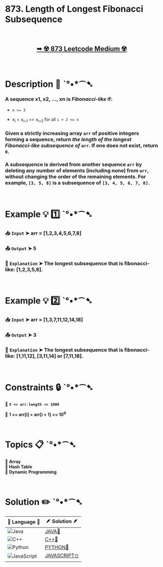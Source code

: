# 873. Length of Longest Fibonacci Subsequence

</br>

<h2 align="center"> 

<a href="https://leetcode.com/problems/length-of-longest-fibonacci-subsequence/description/?envType=daily-question&envId=2025-02-27"><strong>➥ ☢️ 873 Leetcode Medium ☢️ </strong></a>
</h2>

</br>

# Description 📜 ˋ°•*⁀➷

### A sequence x1, x2, ..., xn is *Fibonacci-like* if:

- `n >= 3`

- x<sub>i</sub> + x<sub>i+1</sub> == x<sub>i+2</sub> for all `i + 2 <= n`

### Given a strictly increasing array `arr` of positive integers forming a sequence, return *the length of the longest Fibonacci-like subsequence of* `arr`. If one does not exist, return `0`.

### A subsequence is derived from another sequence `arr` by deleting any number of elements (including none) from `arr`, without changing the order of the remaining elements. For example, `[3, 5, 8]` is a subsequence of `[3, 4, 5, 6, 7, 8]`.

</br>

# Example 💡 1️⃣ ˋ°•*⁀➷

  ### 📥 `Input`  ➤  arr = [1,2,3,4,5,6,7,8]

  ### 📤 `Output`  ➤ 5

  ### 🔦 `Explanation`  ➤ The longest subsequence that is fibonacci-like: [1,2,3,5,8].

</br>

# Example 💡 2️⃣ ˋ°•*⁀➷

  ### 📥 `Input` ➤ arr = [1,3,7,11,12,14,18]

  ### 📤 `Output`  ➤ 3

  ### 🔦 `Explanation` ➤ The longest subsequence that is fibonacci-like: [1,11,12], [3,11,14] or [7,11,18].

</br>

# Constraints 🔒 ˋ°•*⁀➷

🔹 **`3 <= arr.length <= 1000`** </br>

🔹 **1 <= arr[i] < arr[i + 1] <= 10<sup>9</sup>** </br>

</br>

# Topics 📋 ˋ°•*⁀➷

🔸 **Array**  </br>
🔸 **Hash Table**  </br>
🔸 **Dynamic Programming**  </br>

</br>

# Solution ✏️ ˋ°•*⁀➷

| 📒 Language 📒  | 🪶 Solution 🪶 |
| ------------- | ------------- |
|  ![Java](https://img.shields.io/badge/java-%23ED8B00.svg?style=for-the-badge&logo=openjdk&logoColor=white)  | [JAVA🍁](https://github.com/Prakhar-002/LEETCODE/blob/main/%F0%9F%8D%84%20Daily%20Challenge%202025%20%F0%9F%8D%B3/%F0%9F%94%AC%20Examine%20Thoroughly%20%F0%9F%A7%AC/02%20Feb%20%F0%9F%92%90/27%20-%2002%20-%202025%20---%20873.%20Length%20of%20Longest%20Fibonacci%20Subsequence%20%E2%98%83%EF%B8%8F%20%F0%9F%8D%81%20%F0%9F%8D%B0%20%F0%9F%8E%B2/%F0%9F%8D%81JAVA%20-%20873.%20Length%20of%20Longest%20Fibonacci%20Subsequence.java) |
|  ![C++](https://img.shields.io/badge/c++-%2300599C.svg?style=for-the-badge&logo=c%2B%2B&logoColor=white)  | [C++🎲](https://github.com/Prakhar-002/LEETCODE/blob/main/%F0%9F%8D%84%20Daily%20Challenge%202025%20%F0%9F%8D%B3/%F0%9F%94%AC%20Examine%20Thoroughly%20%F0%9F%A7%AC/02%20Feb%20%F0%9F%92%90/27%20-%2002%20-%202025%20---%20873.%20Length%20of%20Longest%20Fibonacci%20Subsequence%20%E2%98%83%EF%B8%8F%20%F0%9F%8D%81%20%F0%9F%8D%B0%20%F0%9F%8E%B2/%F0%9F%8E%B2CPP%20-%20873.%20Length%20of%20Longest%20Fibonacci%20Subsequence.cpp)  |
|  ![Python](https://img.shields.io/badge/python-3670A0?style=for-the-badge&logo=python&logoColor=ffdd54)    | [PYTHON🍰](https://github.com/Prakhar-002/LEETCODE/blob/main/%F0%9F%8D%84%20Daily%20Challenge%202025%20%F0%9F%8D%B3/%F0%9F%94%AC%20Examine%20Thoroughly%20%F0%9F%A7%AC/02%20Feb%20%F0%9F%92%90/27%20-%2002%20-%202025%20---%20873.%20Length%20of%20Longest%20Fibonacci%20Subsequence%20%E2%98%83%EF%B8%8F%20%F0%9F%8D%81%20%F0%9F%8D%B0%20%F0%9F%8E%B2/%F0%9F%8D%B0PYTHON%20-%20873.%20Length%20of%20Longest%20Fibonacci%20Subsequence.py) |
| ![JavaScript](https://img.shields.io/badge/javascript-%23323330.svg?style=for-the-badge&logo=javascript&logoColor=%23F7DF1E)   | [JAVASCRIPT☃️](https://github.com/Prakhar-002/LEETCODE/blob/main/%F0%9F%8D%84%20Daily%20Challenge%202025%20%F0%9F%8D%B3/%F0%9F%94%AC%20Examine%20Thoroughly%20%F0%9F%A7%AC/02%20Feb%20%F0%9F%92%90/27%20-%2002%20-%202025%20---%20873.%20Length%20of%20Longest%20Fibonacci%20Subsequence%20%E2%98%83%EF%B8%8F%20%F0%9F%8D%81%20%F0%9F%8D%B0%20%F0%9F%8E%B2/%E2%98%83%EF%B8%8FJAVASCRIPT%20-%20873.%20Length%20of%20Longest%20Fibonacci%20Subsequence.js) |
